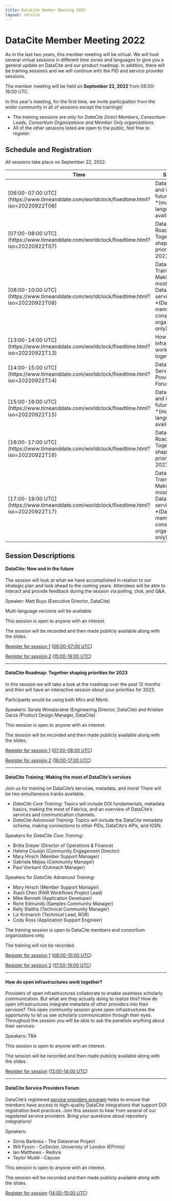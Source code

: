 ```yaml
---
title: DataCite Member Meeting 2022
layout: service
---
```


# DataCite Member Meeting 2022

As in the last two years, this member meeting will be virtual. We will host several virtual sessions in different time zones and languages to give you a general update on DataCite and our product roadmap. In addition, there will be training sessions and we will continue with the PID and service provider sessions.

The member meeting will be held on **September 22, 2022** from 06:00-19:00 UTC.

In this year's meeting, for the first time, we invite participation from the wider community in all of sessions except the trainings!

* The training sessions are only for *DataCite Direct Members, Consortium Leads, Consortium Organizations and Member Only organizations*.
* All of the other sessions listed are open to the public, feel free to register.


## Schedule and Registration

All sessions take place on September 22, 2022.

<table class="table pricing">
<thead>
<tr>
<th>Time</th>
<th>Session</th>
<th>Registration</th>
</tr>
</thead>
<tbody>
<tr>
<td>[06:00-07:00 UTC](https://www.timeanddate.com/worldclock/fixedtime.html?iso=20220922T06)</td>
<td>DataCite: Now and in the future
<br>
*(multiple languages available)*</td>
<td>[Registration](https://datacite.zoom.us/webinar/register/WN_MY6lrEI2S5WdGthT8C33Qg)</td>
</tr>
<tr>
<td>[07:00-08:00 UTC](https://www.timeanddate.com/worldclock/fixedtime.html?iso=20220922T07)</td>
<td>Datacite Roadmap: Together shaping priorities for 2023</td>
<td>[Registration](https://datacite.zoom.us/webinar/register/WN_K5w1cwWzRICIvC7psHGyiA)</td>
</tr>
<tr>
<td>[08:00-10:00 UTC](https://www.timeanddate.com/worldclock/fixedtime.html?iso=20220922T08)</td>
<td>DataCite Training: Making the most of DataCite’s services
<br>
*(DataCite members and consortium organizations only)*</td>
<td>[Registration](https://datacite.zoom.us/meeting/register/tZ0ld-ytrDgoHtREL_HWpgS2gP72Y1RnrQ7Z)</td>
</tr>
<tr>
<td>[13:00-14:00 UTC](https://www.timeanddate.com/worldclock/fixedtime.html?iso=20220922T13)</td>
<td>How do open infrastructures work together?</td>
<td>[Registration](https://datacite.zoom.us/webinar/register/WN_5ZJzNYbbTmOs8ET42D2Vyg)</td>
</tr>
<tr>
<td>[14:00-15:00 UTC](https://www.timeanddate.com/worldclock/fixedtime.html?iso=20220922T14)</td>
<td>DataCite Service Providers Forum</td>
<td>[Registration](https://datacite.zoom.us/webinar/register/WN_miWjp7xGTD6bc1sQoJ960A)</td>
</tr>
<tr>
<td>[15:00-16:00 UTC](https://www.timeanddate.com/worldclock/fixedtime.html?iso=20220922T15)</td>
<td> DataCite: Now and in the future
<br>
*(multiple languages available)*</td>
<td>[Registration](https://datacite.zoom.us/webinar/register/WN_LsLF5wcqQwe4Chclx4wCjQ)</td>
</tr>
<tr>
<td>[16:00-17:00 UTC](https://www.timeanddate.com/worldclock/fixedtime.html?iso=20220922T16)</td>
<td>Datacite Roadmap: Together shaping priorities for 2023</td>
<td>[Registration](https://datacite.zoom.us/webinar/register/WN_wPOWXHybQamYw2ZZoqz4vw)</td>
</tr>
<tr>
<td>[17:00-19:00 UTC](https://www.timeanddate.com/worldclock/fixedtime.html?iso=20220922T17)</td>
<td>DataCite Training: Making the most of DataCite’s services
<br>
*(DataCite members and consortium organizations only)*</td>
<td>[Registration](https://datacite.zoom.us/meeting/register/tZIudOGgrjspGt1fdnSklSLW4-gU0eNYoGrJ)</td>
</tr>
</tbody>
</table>

## Session Descriptions

#### DataCite: Now and in the future

The session will look at what we have accomplished in relation to our strategic plan and look ahead to the coming years. Attendees will be able to interact and provide feedback during the session via polling, chat, and Q&A.

Speaker: Matt Buys (Executive Director, DataCite)

Multi-language versions will be available.

This session is open to anyone with an interest.

The session will be recorded and then made publicly available along with the slides.

[Register for session 1](https://datacite.zoom.us/webinar/register/WN_MY6lrEI2S5WdGthT8C33Qg) ([06:00-07:00 UTC](https://www.timeanddate.com/worldclock/fixedtime.html?iso=20220922T06))

[Register for session 2](https://datacite.zoom.us/webinar/register/WN_LsLF5wcqQwe4Chclx4wCjQ) ([15:00-16:00 UTC](https://www.timeanddate.com/worldclock/fixedtime.html?iso=20220922T15))


<hr>

#### DataCite Roadmap: Together shaping priorities for 2023

In this session we will take a look at the roadmap over the past 12 months and then will have an interactive session about your priorities for 2023.

Participants would be using both Miro and Menti.

Speakers: Sarala Wimalaratne (Engineering Director, DataCite) and Kristian Garza (Product Design Manager, DataCite)

This session is open to anyone with an interest.

The session will be recorded and then made publicly available along with the slides.

[Register for session 1](https://datacite.zoom.us/webinar/register/WN_K5w1cwWzRICIvC7psHGyiA) ([07:00-08:00 UTC](https://www.timeanddate.com/worldclock/fixedtime.html?iso=20220922T07))

[Register for session 2](https://datacite.zoom.us/webinar/register/WN_wPOWXHybQamYw2ZZoqz4vw) ([16:00-17:00 UTC](https://www.timeanddate.com/worldclock/fixedtime.html?iso=20220922T16))

<hr>

#### DataCite Training: Making the most of DataCite’s services

Join us for training on DataCite’s services, metadata, and more! There will be two simultaneous tracks available.

- *DataCite Core Training:* Topics will include DOI fundamentals, metadata basics, making the most of Fabrica, and an overview of DataCite’s services and communication channels.
- *DataCite Advanced Training:* Topics will include the DataCite metadata schema, making connections to other PIDs, DataCite’s APIs, and IGSN.

<div id="speaker-list">

Speakers for *DataCite Core Training:*

- Britta Dreyer (Director of Operations & Finance)
- Helena Cousijn (Community Engagement Director)
- Mary Hirsch (Member Support Manager)
- Gabriela Mejias (Community Manager)
- Paul Vierkant (Outreach Manager)

Speakers for *DataCite Advanced Training:*


- Mary Hirsch (Member Support Manager)
- Xiaoli Chen (FAIR Workflows Project Lead)
- Mike Bennett (Application Developer)
- Rorie Edmunds (Samples Community Manager)
- Kelly Stathis (Technical Community Manager)
- Liz Krznarich (Technical Lead, ROR)
- Cody Ross (Application Support Engineer)

</div>

The training session is open to DataCite members and consortium organizations only.

The training will not be recorded.

[Register for session 1](https://datacite.zoom.us/meeting/register/tZ0ld-ytrDgoHtREL_HWpgS2gP72Y1RnrQ7Z) ([08:00-10:00 UTC](https://www.timeanddate.com/worldclock/fixedtime.html?iso=20220922T08))

[Register for session 2](https://datacite.zoom.us/meeting/register/tZIudOGgrjspGt1fdnSklSLW4-gU0eNYoGrJ) ([17:00-19:00 UTC](https://www.timeanddate.com/worldclock/fixedtime.html?iso=20220922T17))

<hr>

#### How do open infrastructures work together?

Providers of open infrastructures collaborate to enable seamless scholarly communication. But what are they actually doing to realize this? How do open infrastructures integrate metadata of other providers into their services? This open community session gives open infrastructures the opportunity to let us see scholarly communication through their eyes. Throughout the session you will be able to ask the panelists anything about their services.

Speakers: TBA

This session is open to anyone with an interest.

The session will be recorded and then made publicly available along with the slides.

[Register for session](https://datacite.zoom.us/webinar/register/WN_5ZJzNYbbTmOs8ET42D2Vyg) ([13:00-14:00 UTC](https://www.timeanddate.com/worldclock/fixedtime.html?iso=20220922T13))

<hr>

#### DataCite Service Providers Forum

DataCite’s registered [service providers program](https://datacite.org/service-provider-program.html) helps to ensure that members have access to high-quality DataCite integrations that support DOI registration best practices. Join this session to hear from several of our registered service providers. Bring your questions about repository integrations!

Speakers:

- Sonia Barbosa - The Dataverse Project
- Will Fyson - CoSector, Univeristy of London (EPrints)
- Ian Matthews - Redivis
- Taylor Mudd - Cayuse


This session is open to anyone with an interest.

The session will be recorded and then made publicly available along with the slides.

[Register for session](https://datacite.zoom.us/webinar/register/WN_miWjp7xGTD6bc1sQoJ960A) ([14:00-15:00 UTC](https://www.timeanddate.com/worldclock/fixedtime.html?iso=20220922T14))
